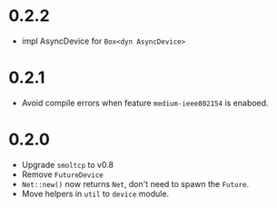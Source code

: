 # 0.2.2

* impl AsyncDevice for `Box<dyn AsyncDevice>`

# 0.2.1

* Avoid compile errors when feature `medium-ieee802154` is enaboed.

# 0.2.0

* Upgrade `smoltcp` to v0.8
* Remove `FutureDevice`
* `Net::new()` now returns `Net`, don't need to spawn the `Future`.
* Move helpers in `util` to `device` module.
